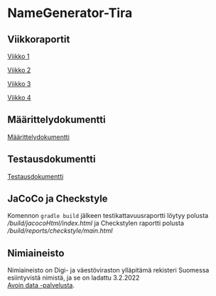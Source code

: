 # NameGenerator-Tira

## Viikkoraportit

[Viikko 1](https://github.com/ruuskal/NameGenerator-Tira/blob/main/Dokumentaatio/Viikkoraportti1.md) 

[Viikko 2](https://github.com/ruuskal/NameGenerator-Tira/blob/main/Dokumentaatio/Viikkoraportti2.md)

[Viikko 3](https://github.com/ruuskal/NameGenerator-Tira/blob/main/Dokumentaatio/Viikkoraportti3.md)

[Viikko 4](https://github.com/ruuskal/NameGenerator-Tira/blob/main/Dokumentaatio/Viikkoraportti4.md)
## Määrittelydokumentti

[Määrittelydokumentti](https://github.com/ruuskal/NameGenerator-Tira/blob/main/Dokumentaatio/M%C3%A4%C3%A4rittelydokumentti.md)

## Testausdokumentti 

[Testausdokumentti](https://github.com/ruuskal/NameGenerator-Tira/blob/main/Dokumentaatio/Testausdokumentti.md)

## JaCoCo ja Checkstyle

Komennon `gradle build` jälkeen testikattavuusraportti löytyy polusta
 */build/jacocoHtml/index.html* ja Checkstylen raportti polusta */build/reports/checkstyle/main.html*

## Nimiaineisto

Nimiaineisto on Digi- ja väestöviraston ylläpitämä rekisteri Suomessa 
esiintyvistä nimistä, ja se on ladattu 3.2.2022  
[Avoin data -palvelusta](https://www.avoindata.fi/data/fi/dataset/none).
